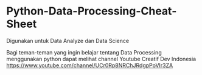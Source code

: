 # Python-Data-Processing-Cheat-Sheet
Digunakan untuk Data Analyze dan Data Science

Bagi teman-teman yang ingin belajar tentang Data Processing menggunakan python dapat melihat channel Youtube Creatif Dev Indonesia https://www.youtube.com/channel/UCr0Rp8NRChJRdgpPoVIr3ZA
